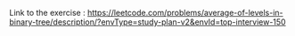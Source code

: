 Link to the exercise : https://leetcode.com/problems/average-of-levels-in-binary-tree/description/?envType=study-plan-v2&envId=top-interview-150